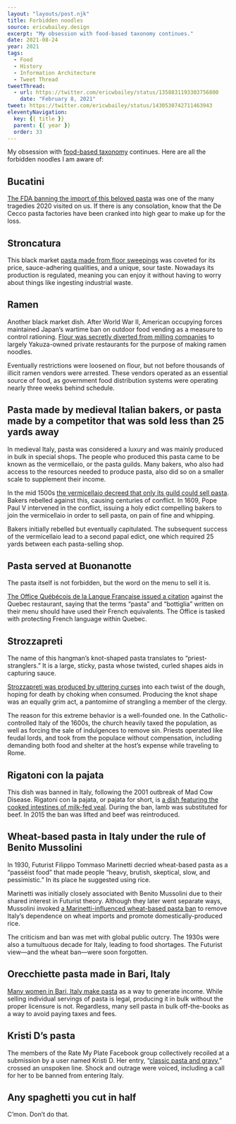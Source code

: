 ```yaml
---
layout: "layouts/post.njk"
title: Forbidden noodles
source: ericwbailey.design
excerpt: "My obsession with food-based taxonomy continues."
date: 2021-08-24
year: 2021
tags:
  - Food
  - History
  - Information Architecture
  - Tweet Thread
tweetThread:
  - url: https://twitter.com/ericwbailey/status/1358831193303756800
    date: "February 8, 2021"
tweet: https://twitter.com/ericwbailey/status/1430530742711463943
eleventyNavigation:
  key: {{ title }}
  parent: {{ year }}
  order: 33
---
```


My obsession with [food-based taxonomy](https://thoughtbot.com/blog/consider-the-tomato) continues. Here are all the forbidden noodles I am aware of:

## Bucatini

[The FDA banning the import of this beloved pasta](https://www.grubstreet.com/2021/02/de-cecco-bucatini-shortage-interview.html) was one of the many tragedies 2020 visited on us. If there is any consolation, know that the De Cecco pasta factories have been cranked into high gear to make up for the loss.

## Stroncatura

This black market [pasta made from floor sweepings](https://thetakeout.com/a-pasta-that-was-once-illegal-is-now-beloved-by-italy-s-1843609580) was coveted for its price, sauce-adhering qualities, and a unique, sour taste. Nowadays its production is regulated, meaning you can enjoy it without having to worry about things like ingesting industrial waste.

## Ramen

Another black market dish. After World War Ⅱ, American occupying forces maintained Japan’s wartime ban on outdoor food vending as a measure to control rationing. [Flour was secretly diverted from milling companies](https://www.atlasobscura.com/articles/how-did-ramen-become-popular) to largely Yakuza-owned private restaurants for the purpose of making ramen noodles.

Eventually restrictions were loosened on flour, but not before thousands of illicit ramen vendors were arrested. These vendors operated as an essential source of food, as government food distribution systems were operating nearly three weeks behind schedule.

## Pasta made by medieval Italian bakers, or pasta made by a competitor that was sold less than 25 yards away

In medieval Italy, pasta was considered a luxury and was mainly produced in bulk in special shops. The people who produced this pasta came to be known as the <span lang="it">vermicellaio</span>, or the pasta guilds. Many bakers, who also had access to the resources needed to produce pasta, also did so on a smaller scale to supplement their income.

In the mid 1500s [the <span lang="it">vermicellaio</span> decreed that only its guild could sell pasta](https://www.google.com/books/edition/_/G5qRDQAAQBAJ?hl=en&gbpv=1&pg=PT20&dq=pasta+guilds+25+yards). Bakers rebelled against this, causing centuries of conflict. In 1609, Pope Paul V intervened in the conflict, issuing a holy edict compelling bakers to join the <span lang="it">vermicellaio</span> in order to sell pasta, on pain of fine and whipping.

Bakers initially rebelled but eventually capitulated. The subsequent success of the <span lang="it">vermicellaio</span> lead to a second papal edict, one which required 25 yards between each pasta-selling shop.

## Pasta served at Buonanotte

The pasta itself is not forbidden, but the word on the menu to sell it is.

[<span lang="fr">The Office Québécois de la Langue Française issued a citation</span>](https://www.theguardian.com/world/2013/mar/01/quebec-language-police-ban-pasta) against the Quebec restaurant, saying that the terms “pasta” and “<span lang="it">bottiglia</span>” written on their menu should have used their French equivalents. The Office is tasked with protecting French language within Quebec.

## Strozzapreti

The name of this hangman’s knot-shaped pasta translates to “priest-stranglers.” It is a large, sticky, pasta whose twisted, curled shapes aids in capturing sauce.

[Strozzapreti was produced by uttering curses](https://www.news.com.au/travel/travel-updates/travel-stories/the-choking-history-of-italys-prieststrangler-strozzapreti-pasta/news-story/3c3c5d599fee7ac42df25f5d4f63489f) into each twist of the dough, hoping for death by choking when consumed. Producing the knot shape was an equally grim act, a pantomime of strangling a member of the clergy.

The reason for this extreme behavior is a well-founded one. In the Catholic-controlled Italy of the 1600s, the church heavily taxed the population, as well as forcing the sale of indulgences to remove sin. Priests operated like feudal lords, and took from the populace without compensation, including demanding both food and shelter at the host’s expense while traveling to Rome.

## Rigatoni con la pajata

This dish was banned in Italy, following the 2001 outbreak of Mad Cow Disease. Rigatoni con la pajata, or <span lang="it">pajata</span> for short, is [a dish featuring the cooked intestines of milk-fed veal](https://explorepartsunknown.com/rome/pajata/). During the ban, lamb was substituted for beef. In 2015 the ban was lifted and beef was reintroduced.

## Wheat-based pasta in Italy under the rule of Benito Mussolini

In 1930, Futurist Filippo Tommaso Marinetti decried wheat-based pasta as a “passéist food” that made people “heavy, brutish, skeptical, slow, and pessimistic.” In its place he suggested using rice.

Marinetti was initially closely associated with Benito Mussolini due to their shared interest in Futurist theory. Although they later went separate ways, Mussolini invoked [a Marinetti-influenced wheat-based pasta ban](https://www.mentalfloss.com/article/635709/when-italian-futurists-tried-ban-pasta) to remove Italy’s dependence on wheat imports and promote domestically-produced rice.

The criticism and ban was met with global public outcry. The 1930s were also a tumultuous decade for Italy, leading to food shortages. The Futurist view—and the wheat ban—were soon forgotten.

## Orecchiette pasta made in Bari, Italy

[Many women in Bari, Italy make pasta](https://web.archive.org/web/20200101072937/https://www.nytimes.com/2019/12/07/world/europe/italy-bari-pasta-orecchiette.html) as a way to generate income. While selling individual servings of pasta is legal, producing it in bulk without the proper licensure is not. Regardless, many sell pasta in bulk off-the-books as a way to avoid paying taxes and fees.

## Kristi D’s pasta

The members of the Rate My Plate Facebook group collectively recoiled at a submission by a user named Kristi D. Her entry, “[classic pasta and gravy](https://www.mirror.co.uk/news/weird-news/people-want-woman-banned-italy-21483051.amp),” crossed an unspoken line. Shock and outrage were voiced, including a call for her to be banned from entering Italy.

## Any spaghetti you cut in half

C’mon. Don’t do that.


